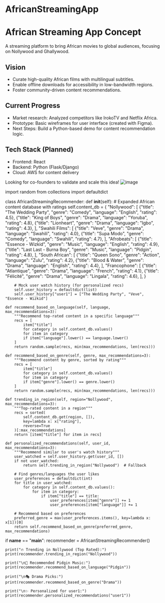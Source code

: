 # AfricanStreamingApp

# African Streaming App Concept

A streaming platform to bring African movies to global audiences, focusing on Nollywood and Ghallywood.

## Vision
- Curate high-quality African films with multilingual subtitles.
- Enable offline downloads for accessibility in low-bandwidth regions.
- Foster community-driven content recommendations.

## Current Progress
- Market research: Analyzed competitors like IrokoTV and Netflix Africa.
- Prototype: Basic wireframes for user interface (created with Figma).
- Next Steps: Build a Python-based demo for content recommendation logic.

## Tech Stack (Planned)
- Frontend: React
- Backend: Python (Flask/Django)
- Cloud: AWS for content delivery

Looking for co-founders to validate and scale this idea!
![image](https://github.com/user-attachments/assets/9ebe4579-9239-4950-bd7d-c7ef109a43ea)

import random
from collections import defaultdict

class AfricanStreamingRecommender:
    def __init__(self):
        # Expanded African content database with ratings
        self.content_db = {
            "Nollywood": [
                {"title": "The Wedding Party", "genre": "Comedy", "language": "English", "rating": 4.5},
                {"title": "King of Boys", "genre": "Drama", "language": "Yoruba", "rating": 4.8},
                {"title": "Lionheart", "genre": "Drama", "language": "Igbo", "rating": 4.3},
            ],
            "Swahili Films": [
                {"title": "Veve", "genre": "Drama", "language": "Swahili", "rating": 4.0},
                {"title": "Supa Modo", "genre": "Comedy", "language": "Swahili", "rating": 4.7},
            ],
            "Afrobeats": [
                {"title": "Essence - Wizkid", "genre": "Music", "language": "English", "rating": 4.9},
                {"title": "Last Last - Burna Boy", "genre": "Music", "language": "Pidgin", "rating": 4.8},
            ],
            "South African": [
                {"title": "Queen Sono", "genre": "Action", "language": "Zulu", "rating": 4.2},
                {"title": "Blood & Water", "genre": "Drama", "language": "English", "rating": 4.4},
            ],
            "Francophone": [
                {"title": "Atlantique", "genre": "Drama", "language": "French", "rating": 4.1},
                {"title": "Félicité", "genre": "Drama", "language": "Lingala", "rating": 4.6},
            ],
        }
        
        # Mock user watch history (for personalized recs)
        self.user_history = defaultdict(list)
        self.user_history["user1"] = ["The Wedding Party", "Veve", "Essence - Wizkid"]

    def recommend_based_on_language(self, language, max_recommendations=3):
        """Recommend top-rated content in a specific language"""
        recs = [
            item["title"] 
            for category in self.content_db.values() 
            for item in category 
            if item["language"].lower() == language.lower()
        ]
        return random.sample(recs, min(max_recommendations, len(recs)))

    def recommend_based_on_genre(self, genre, max_recommendations=3):
        """Recommend content by genre, sorted by rating"""
        recs = [
            item["title"] 
            for category in self.content_db.values() 
            for item in category 
            if item["genre"].lower() == genre.lower()
        ]
        return random.sample(recs, min(max_recommendations, len(recs)))

    def trending_in_region(self, region="Nollywood", max_recommendations=3):
        """Top-rated content in a region"""
        recs = sorted(
            self.content_db.get(region, []),
            key=lambda x: x["rating"],
            reverse=True
        )[:max_recommendations]
        return [item["title"] for item in recs]

    def personalized_recommendations(self, user_id, max_recommendations=3):
        """Recommend similar to user's watch history"""
        user_watched = self.user_history.get(user_id, [])
        if not user_watched:
            return self.trending_in_region("Nollywood")  # Fallback
        
        # Find genres/languages the user likes
        user_preferences = defaultdict(int)
        for title in user_watched:
            for category in self.content_db.values():
                for item in category:
                    if item["title"] == title:
                        user_preferences[item["genre"]] += 1
                        user_preferences[item["language"]] += 1
        
        # Recommend based on preferences
        preferred_genre = max(user_preferences.items(), key=lambda x: x[1])[0]
        return self.recommend_based_on_genre(preferred_genre, max_recommendations)

if __name__ == "__main__":
    recommender = AfricanStreamingRecommender()

    print("🔥 Trending in Nollywood (Top Rated):")
    print(recommender.trending_in_region("Nollywood"))

    print("\n🎤 Recommended Pidgin Music:")
    print(recommender.recommend_based_on_language("Pidgin"))

    print("\n🎭 Drama Picks:")
    print(recommender.recommend_based_on_genre("Drama"))

    print("\n✨ Personalized for user1:")
    print(recommender.personalized_recommendations("user1"))
